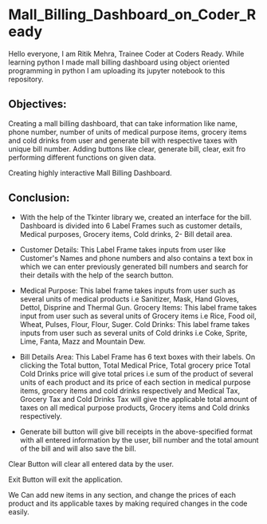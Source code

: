 # Mall_Billing_Dashboard_on_Coder_Ready
Hello everyone, I am Ritik Mehra, Trainee Coder at Coders Ready. While learning python I made mall billing dashboard using object oriented programming in python I am uploading its jupyter notebook to this repository.
## Objectives:
Creating a mall billing dashboard, that can take information like name, phone number, number of units of medical purpose items, grocery items and cold drinks from user and generate bill with respective taxes with unique bill number.
Adding buttons like clear, generate bill, clear, exit fro performing different functions on given data.

Creating highly interactive Mall Billing Dashboard.
## Conclusion:
* With the help of the Tkinter library we, created an interface for the bill.
Dashboard is divided into 6 Label Frames such as customer details, Medical purposes, Grocery items, Cold drinks, 2- Bill detail area.
* Customer Details: This Label Frame takes inputs from user like Customer's Names and phone numbers and also contains a text box in which we can enter previously generated bill numbers and search for their details with the help of the search button.
* Medical Purpose: This label frame takes inputs from user such as several units of medical products i.e Sanitizer, Mask, Hand Gloves, Dettol, Disprine and Thermal Gun.
Grocery Items: This label frame takes input from user such as several units of Grocery items i.e Rice, Food oil, Wheat, Pulses, Flour, Flour, Suger.
Cold Drinks: This label frame takes inputs from user such as several units of Cold drinks i.e Coke, Sprite, Lime, Fanta, Mazz and Mountain Dew.
* Bill Details Area: This Label Frame has 6 text boxes with their labels. On clicking the Total button, Total Medical Price, Total grocery price Total Cold Drinks price will give total prices i.e sum of the product of several units of each product and its price of each section in medical purpose items, grocery items and cold drinks respectively and Medical Tax, Grocery Tax and Cold Drinks Tax will give the applicable total amount of taxes on all medical purpose products, Grocery items and Cold drinks respectively.

* Generate bill button will give bill receipts in the above-specified format with all entered information by the user, bill number and the total amount of the bill and will also save the bill.

Clear Button will clear all entered data by the user.

Exit Button will exit the application.


We Can add new items in any section, and change the prices of each product and its applicable taxes by making required changes in the code easily.
